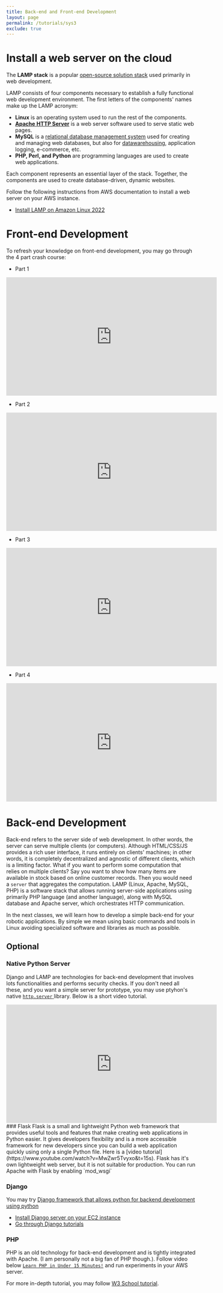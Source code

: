 ```yaml
---
title: Back-end and Front-end Development
layout: page
permalink: /tutorials/sys3
exclude: true
---
```


# Install a web server on the cloud

The **LAMP stack** is a popular [open-source solution stack](https://phoenixnap.com/glossary/what-is-open-source) used primarily in web development.

LAMP consists of four components necessary to establish a fully functional web development environment. The first letters of the components' names make up the LAMP acronym:

* **Linux** is an operating system used to run the rest of the components.
* [**Apache** **HTTP Server**](https://phoenixnap.com/kb/install-apache-on-centos-7) is a web server software used to serve static web pages.
* **MySQL** is a [relational database management system](https://phoenixnap.com/kb/what-is-a-relational-database) used for creating and managing web databases, but also for [data](https://phoenixnap.com/kb/best-database-software)[warehousing](https://phoenixnap.com/kb/data-warehouse-architecture-explained), application logging, e-commerce, etc.
* **PHP, Perl, and Python** are programming languages are used to create web applications.

Each component represents an essential layer of the stack. Together, the components are used to create database-driven, dynamic websites.

 Follow the following instructions from AWS documentation to install a web server on your AWS instance.
*  [Install LAMP on Amazon Linux 2022](https://docs.aws.amazon.com/AWSEC2/latest/UserGuide/ec2-lamp-amazon-linux-2022.html)


# Front-end Development
To refresh your knowledge on front-end development, you may go through the 4 part crash course:
* Part 1
<iframe width="560" height="315" src="https://www.youtube.com/embed/O9Uauq-Gd0c" title="YouTube video player" frameborder="0" allow="accelerometer; autoplay; clipboard-write; encrypted-media; gyroscope; picture-in-picture" allowfullscreen></iframe>

* Part 2
<iframe width="560" height="315" src="https://www.youtube.com/embed/d5HnAlAFt40" title="YouTube video player" frameborder="0" allow="accelerometer; autoplay; clipboard-write; encrypted-media; gyroscope; picture-in-picture" allowfullscreen></iframe>

* Part 3
<iframe width="560" height="315" src="https://www.youtube.com/embed/SkuHUUyCKIw" title="YouTube video player" frameborder="0" allow="accelerometer; autoplay; clipboard-write; encrypted-media; gyroscope; picture-in-picture" allowfullscreen></iframe>

* Part 4
<iframe width="560" height="315" src="https://www.youtube.com/embed/5OCrKVNqCcs" title="YouTube video player" frameborder="0" allow="accelerometer; autoplay; clipboard-write; encrypted-media; gyroscope; picture-in-picture" allowfullscreen></iframe>
<br>


# Back-end Development
Back-end refers to the server side of web development. In other words, the server can serve multiple clients (or computers). Although HTML/CSS/JS provides a rich user interface, it runs entirely on clients' machines; in other words, it is completely decentralized and agnostic of different clients, which is a limiting factor. What if you want to perform some computation that relies on multiple clients? Say you want to show how many items are available in stock based on online customer records. Then you would need a `server` that aggregates the computation. LAMP (Linux, Apache, MySQL, PHP) is a software stack that allows running server-side applications using primarily PHP language (and another language),  along with MySQL database and Apache server, which orchestrates HTTP communication.

In the next classes, we will learn how to develop a simple back-end for your robotic applications. By simple we mean using basic commands and tools in Linux avoiding specialized software and libraries as much as possible.

## Optional
### Native Python Server
Django and LAMP are technologies for back-end development that involves lots functionalities and performs security checks. If you don't need all these, and you want a simple server for prototype, you may use ptyhon's native [`http.server` ](https://docs.python.org/3/library/http.server.html) library. Below is a short video tutorial.

<iframe width="560" height="315" src="https://www.youtube.com/embed/hFNZ6kdBgO0" title="YouTube video player" frameborder="0" allow="accelerometer; autoplay; clipboard-write; encrypted-media; gyroscope; picture-in-picture" allowfullscreen></iframe>
### Flask
Flask is a small and lightweight Python web framework that provides useful tools and features that make creating web applications in Python easier. It gives developers flexibility and is a more accessible framework for new developers since you can build a web application quickly using only a single Python file. Here is a [video tutorial](https://www.youtube.com/watch?v=MwZwr5Tvyxo&t=15s). 
Flask has it's own lightweight web server, but it is not suitable for production. You can run Apache with Flask by enabling `mod_wsgi`

### Django
You may try [Django framework that allows python  for backend development using python](https://www.w3schools.com/django/)
* [Install Django server on your EC2 instance ](https://docs.djangoproject.com/en/4.0/topics/install/)
* [Go through Django tutorials](https://www.w3schools.com/django/)
### PHP
PHP is an old technology for back-end development and is tightly integrated with Apache. (I am personally not a big fan of PHP though.). Follow video below [`Learn PHP in Under 15 Minutes!`](https://www.youtube.com/embed/ysJjgzcZOPY) and run experiments in your AWS server.

For more in-depth tutorial, you may follow [W3 School tutorial](https://www.w3schools.com/php/default.asp).





